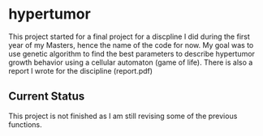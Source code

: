 # hypertumor
This project started for a final project for a discpline I did during the first year of my Masters, hence the name of the code for now. 
My goal was to use genetic algorithm to find the best parameters to describe hypertumor growth behavior using a cellular automaton (game of life).
There is also a report I wrote for the discipline (report.pdf)

## Current Status
This project is not finished as I am still revising some of the previous functions. 
